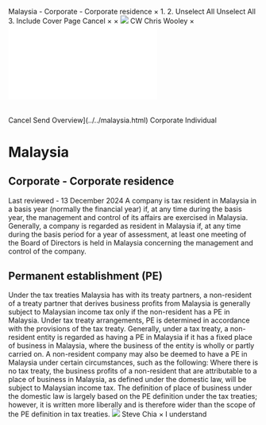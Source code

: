 Malaysia - Corporate - Corporate residence
×
1.
2.
Unselect All
Unselect All
3.
Include Cover Page
Cancel
×
×
![](../../-/media/world-wide-tax-summaries/attachments/global---chris-wooley.ashx%3Frev=ac5e5f3223b34096b1afc2a6009c7320&revision=ac5e5f32-23b3-4096-b1af-c2a6009c7320&hash=859B7ADC84DC2CBEC9760E9E6EE7DE6D0A8BFCDF)
CW
Chris Wooley
×
![](corporate-residence.html)
######
Cancel
Send
Overview](../../malaysia.html)
Corporate
Individual
# Malaysia
## Corporate - Corporate residence
Last reviewed - 13 December 2024
A company is tax resident in Malaysia in a basis year (normally the financial year) if, at any time during the basis year, the management and control of its affairs are exercised in Malaysia. Generally, a company is regarded as resident in Malaysia if, at any time during the basis period for a year of assessment, at least one meeting of the Board of Directors is held in Malaysia concerning the management and control of the company.
## Permanent establishment (PE)
Under the tax treaties Malaysia has with its treaty partners, a non-resident of a treaty partner that derives business profits from Malaysia is generally subject to Malaysian income tax only if the non-resident has a PE in Malaysia. Under tax treaty arrangements, PE is determined in accordance with the provisions of the tax treaty.
Generally, under a tax treaty, a non-resident entity is regarded as having a PE in Malaysia if it has a fixed place of business in Malaysia, where the business of the entity is wholly or partly carried on. A non-resident company may also be deemed to have a PE in Malaysia under certain circumstances, such as the following:
Where there is no tax treaty, the business profits of a non-resident that are attributable to a place of business in Malaysia, as defined under the domestic law, will be subject to Malaysian income tax. The definition of place of business under the domestic law is largely based on the PE definition under the tax treaties; however, it is written more liberally and is therefore wider than the scope of the PE definition in tax treaties.
![](../../-/media/world-wide-tax-summaries/malaysiasteve-chiastevechiasqjpg20241212012724686.ashx%3Frev=19756e5d7f9c4aed89aee4f9db5fcd22&revision=19756e5d-7f9c-4aed-89ae-e4f9db5fcd22&hash=9CB90707118F80BE4DD1C35CB65470D28EC77A79)
Steve Chia
×
I understand